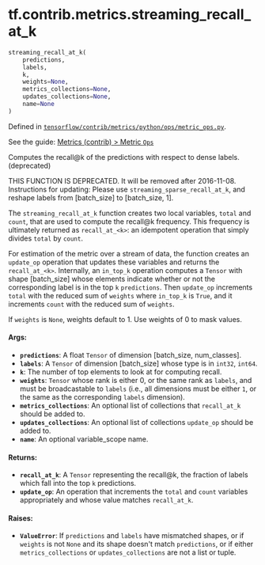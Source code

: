 <div itemscope itemtype="http://developers.google.com/ReferenceObject">
<meta itemprop="name" content="tf.contrib.metrics.streaming_recall_at_k" />
</div>

# tf.contrib.metrics.streaming_recall_at_k

``` python
streaming_recall_at_k(
    predictions,
    labels,
    k,
    weights=None,
    metrics_collections=None,
    updates_collections=None,
    name=None
)
```



Defined in [`tensorflow/contrib/metrics/python/ops/metric_ops.py`](https://www.tensorflow.org/code/tensorflow/contrib/metrics/python/ops/metric_ops.py).

See the guide: [Metrics (contrib) > Metric `Ops`](../../../../../api_guides/python/contrib.metrics.md#Metric_Ops_)

Computes the recall@k of the predictions with respect to dense labels. (deprecated)

THIS FUNCTION IS DEPRECATED. It will be removed after 2016-11-08.
Instructions for updating:
Please use `streaming_sparse_recall_at_k`, and reshape labels from [batch_size] to [batch_size, 1].

The `streaming_recall_at_k` function creates two local variables, `total` and
`count`, that are used to compute the recall@k frequency. This frequency is
ultimately returned as `recall_at_<k>`: an idempotent operation that simply
divides `total` by `count`.

For estimation of the metric over a stream of data, the function creates an
`update_op` operation that updates these variables and returns the
`recall_at_<k>`. Internally, an `in_top_k` operation computes a `Tensor` with
shape [batch_size] whose elements indicate whether or not the corresponding
label is in the top `k` `predictions`. Then `update_op` increments `total`
with the reduced sum of `weights` where `in_top_k` is `True`, and it
increments `count` with the reduced sum of `weights`.

If `weights` is `None`, weights default to 1. Use weights of 0 to mask values.

#### Args:

* <b>`predictions`</b>: A float `Tensor` of dimension [batch_size, num_classes].
* <b>`labels`</b>: A `Tensor` of dimension [batch_size] whose type is in `int32`,
    `int64`.
* <b>`k`</b>: The number of top elements to look at for computing recall.
* <b>`weights`</b>: `Tensor` whose rank is either 0, or the same rank as `labels`, and
    must be broadcastable to `labels` (i.e., all dimensions must be either
    `1`, or the same as the corresponding `labels` dimension).
* <b>`metrics_collections`</b>: An optional list of collections that `recall_at_k`
    should be added to.
* <b>`updates_collections`</b>: An optional list of collections `update_op` should be
    added to.
* <b>`name`</b>: An optional variable_scope name.


#### Returns:

* <b>`recall_at_k`</b>: A `Tensor` representing the recall@k, the fraction of labels
    which fall into the top `k` predictions.
* <b>`update_op`</b>: An operation that increments the `total` and `count` variables
    appropriately and whose value matches `recall_at_k`.


#### Raises:

* <b>`ValueError`</b>: If `predictions` and `labels` have mismatched shapes, or if
    `weights` is not `None` and its shape doesn't match `predictions`, or if
    either `metrics_collections` or `updates_collections` are not a list or
    tuple.